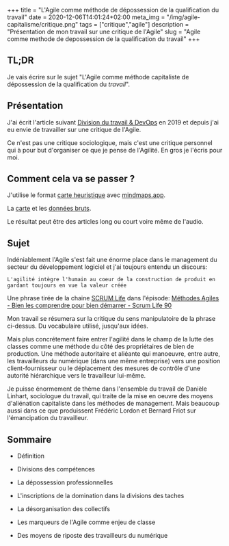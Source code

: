 +++
title = "L'Agile comme méthode de dépossession de la qualification du travail"
date = 2020-12-06T14:01:24+02:00
meta_img = "/img/agile-capitalisme/critique.png"
tags = ["critique","agile"]
description = "Présentation de mon travail sur une critique de l'Agile"
slug = "Agile comme methode de depossession de la qualification du travail"
+++

## TL;DR

Je vais écrire sur le sujet "L'Agile comme méthode capitaliste de dépossession de la qualification du *travail*".

## Présentation 

J'ai écrit l'article suivant [Division du travail & DevOps](https://kapelal.io/blog/division-du-travail-it-et-devops/) en 2019 et depuis j'ai eu envie de travailler sur une critique de l'Agile.

Ce n'est pas une critique sociologique, mais c'est une critique personnel qui à pour but d'organiser ce que je pense de l'Agilité. En gros je l'écris pour moi.

## Comment cela va se passer ?

J'utilise le format [carte heuristique](https://fr.wikipedia.org/wiki/Carte_heuristique) avec [mindmaps.app](https://www.mindmaps.app/#).

La [carte](/img/agile-capitalisme/mindmap.png) et les [données bruts](/img/agile-capitalisme/data.json).

Le résultat peut être des articles long ou court voire même de l'audio.

## Sujet

Indéniablement l'Agile s'est fait une énorme place dans le management du secteur du développement logiciel et j'ai toujours entendu un discours:

```
L'agilité intègre l'humain au coeur de la construction de produit en gardant toujours en vue la valeur créée
```
Une phrase tirée de la chaine [SCRUM Life](https://www.youtube.com/channel/UCMCnZGIOeLVO65-LBxkkHyQ) dans l'épisode: [Méthodes Agiles - Bien les comprendre pour bien démarrer - Scrum Life 90](https://youtu.be/tsGZsv0f57M?t=296)

Mon travail se résumera sur la critique du sens manipulatoire de la phrase ci-dessus. Du vocabulaire utilisé, jusqu'aux idées.

Mais plus concrétement faire entrer l'agilité dans le champ de la lutte des classes comme une méthode du côté des propriétaires de bien de production.
Une méthode autoritaire et aliéante qui manoeuvre, entre autre, les travailleurs du numérique (dans une même entreprise) vers une position client-fournisseur ou le déplacement des mesures de contrôle d'une autorité hiérarchique vers le travailleur lui-même.

Je puisse énormement de thème dans l'ensemble du travail de Danièle Linhart, sociologue du travail, qui traite de la mise en oeuvre des moyens d'aliénation capitaliste dans les méthodes de management.
Mais beaucoup aussi dans ce que produissent Frédéric Lordon et Bernard Friot sur l'émancipation du travailleur.

## Sommaire

- Définition

- Divisions des compétences

- La dépossession professionnelles

- L'inscriptions de la domination dans la divisions des taches

- La désorganisation des collectifs

- Les marqueurs de l'Agile comme enjeu de classe

- Des moyens de riposte des travailleurs du numérique
